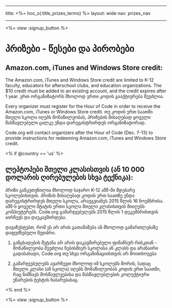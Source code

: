 * * *

title: <%= hoc_s(:title_prizes_terms) %> layout: wide nav: prizes_nav

* * *

<%= view :signup_button %>

# პრიზები - წესები და პირობები

## Amazon.com, iTunes and Windows Store credit:

The Amazon.com, iTunes and Windows Store credit are limited to K-12 faculty, educators for afterschool clubs, and education organizations. The $10 credit must be added to an existing account, and the credit expires after 1 year. ერთ ორგანიზატორს მხოლოდ ერთი კოდის გააქტიურება შეუძლია.

Every organizer must register for the Hour of Code in order to receive the Amazon.com, iTunes or Windows Store credit. თუ კოდის ერთ საათში მთელი სკოლა იღებს მონაწილეობას, პრიზების მისაღებად ყოველი მასწავლებელი ცალკე უნდა დარეგისტრირდეს ორგანიზატორად.

Code.org will contact organizers after the Hour of Code (Dec. 7-13) to provide instructions for redeeming Amazon.com, iTunes and Windows Store credit.

<% if @country == 'us' %>

## ლეპტოპები მთელი კლასისთვის (ან 10 000 დოლარის ღირებულების სხვა ტექნიკა):

პრიზი განკუთვნილია მხოლოდ საჯარო K-12 აშშ-ში მდებარე სკოლებისთვის. პრიზის მისაღებად კოდის ერთ საათზე უნდა დარეგისტრირდეს მთელი სკოლა, არაუგვიანეს 2015 წლის 16 ნოემბრისა. აშშ-ს ყოველი შტატის ერთი სკოლა მთელი კლასისთვის მიიღებს კომპიუტერებს. Code.org გამარჯვებულებს 2015 წლის 1 დეკემბრისთვის აირჩევს და დაუკავშირდება.

დავაზუსტებთ, რომ ეს არ არის გათამაშება ან მხოლოდ გამართლებაზე დაფუძნებული შეჯიბრი.

1) განცხადების შეტანა არ არის დაკავშირებული ფინანსურ რისკთან - მონაწილეობა შეუძლია ნებისმიერ სკოლასა ან კლასს და არანაირი გადასახადი, Code.org თუ სხვა ორგანიზაციისთვის არ მოითხოვება

2) გამარჯვებულებს ავარჩევთ მხოლოდ იმ სკოლებს შორის, სადაც მთელი კლასი (ან სკოლა) იღებს მონაწილეობას კოდის ერთ საათში, რაც ნიშნავს მოსწავლეებისა და მასწავლებლების კოლექტიური უნარების ტესტის ჩაბარებასაც.

<% end %>

<%= view :signup_button %>